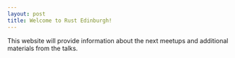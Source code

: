 ```yaml
---
layout: post
title: Welcome to Rust Edinburgh!
---
```


This website will provide information about the next meetups and additional materials from the talks.
